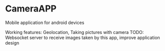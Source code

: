 # CameraAPP
Mobile application for android devices

Working features: Geolocation, Taking pictures with camera
TODO: Websocket server to receive images taken by this app, improve application design
